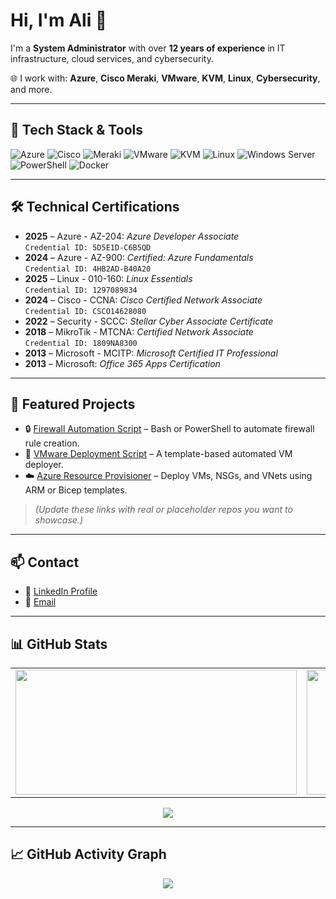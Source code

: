 # Hi, I'm Ali 👋

I'm a **System Administrator** with over **12 years of experience** in IT infrastructure, cloud services, and cybersecurity.

🌐 I work with:
**Azure**, **Cisco Meraki**, **VMware**, **KVM**, **Linux**, **Cybersecurity**, and more.

---

## 🧰 Tech Stack & Tools

![Azure](https://img.shields.io/badge/Azure-0078D4?style=for-the-badge&logo=microsoftazure&logoColor=white)
![Cisco](https://img.shields.io/badge/Cisco-1BA0D7?style=for-the-badge&logo=cisco&logoColor=white)
![Meraki](https://img.shields.io/badge/Meraki-00C389?style=for-the-badge&logo=cisco&logoColor=white)
![VMware](https://img.shields.io/badge/VMware-607078?style=for-the-badge&logo=vmware&logoColor=white)
![KVM](https://img.shields.io/badge/KVM-FF6600?style=for-the-badge)
![Linux](https://img.shields.io/badge/Linux-FCC624?style=for-the-badge&logo=linux&logoColor=black)
![Windows Server](https://img.shields.io/badge/Windows_Server-0078D6?style=for-the-badge&logo=windows&logoColor=white)
![PowerShell](https://img.shields.io/badge/PowerShell-5391FE?style=for-the-badge&logo=powershell&logoColor=white)
![Docker](https://img.shields.io/badge/Docker-2496ED?style=for-the-badge&logo=docker&logoColor=white)

---

## 🛠️ Technical Certifications

- **2025** – Azure - AZ-204: *Azure Developer Associate*  
  `Credential ID: 5D5E1D-C6B5QD`
- **2024** – Azure - AZ-900: *Certified: Azure Fundamentals*  
  `Credential ID: 4HB2AD-B40A20`
- **2025** – Linux - 010-160: *Linux Essentials*  
  `Credential ID: 1297089834`
- **2024** – Cisco - CCNA: *Cisco Certified Network Associate*  
  `Credential ID: CSCO14628080`
- **2022** – Security - SCCC: *Stellar Cyber Associate Certificate*
- **2018** – MikroTik - MTCNA: *Certified Network Associate*  
  `Credential ID: 1809NA8300`
- **2013** – Microsoft - MCITP: *Microsoft Certified IT Professional*
- **2013** – Microsoft: *Office 365 Apps Certification*

---

## 📌 Featured Projects

- 🔒 [Firewall Automation Script](https://github.com/thesahebi/firewall-automation) – Bash or PowerShell to automate firewall rule creation.
- 🧰 [VMware Deployment Script](https://github.com/thesahebi/vmware-deploy) – A template-based automated VM deployer.
- ☁️ [Azure Resource Provisioner](https://github.com/thesahebi/azure-deploy) – Deploy VMs, NSGs, and VNets using ARM or Bicep templates.

> *(Update these links with real or placeholder repos you want to showcase.)*

---

## 📫 Contact

- 💼 [LinkedIn Profile](https://www.linkedin.com/in/thesahebi/)
- 📧 [Email](mailto:your@email.com)

---

## 📊 GitHub Stats

<table>
  <tr>
    <td>
      <img src="https://github-readme-stats.vercel.app/api?username=thesahebi&show_icons=true&theme=tokyonight" width="450" height="200"/>
    </td>
    <td>
      <img src="https://github-readme-stats.vercel.app/api/top-langs/?username=thesahebi&layout=compact&theme=tokyonight" width="450" height="200"/>
    </td>
  </tr>
</table>

<p align="center">
  <img src="https://streak-stats.demolab.com/?user=thesahebi&theme=tokyonight" />
</p>

---

## 📈 GitHub Activity Graph

<p align="center">
  <img src="https://github-readme-activity-graph.cyclic.app/graph?username=thesahebi&theme=tokyo-night" />
</p>
